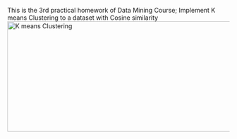 This is the 3rd practical homework of Data Mining Course;
Implement K means Clustering to a dataset with Cosine similarity
<img src="https://images.datacamp.com/image/upload/v1678462092/image7_a1777d39aa.png" alt="K means Clustering" width="800" height="250">
